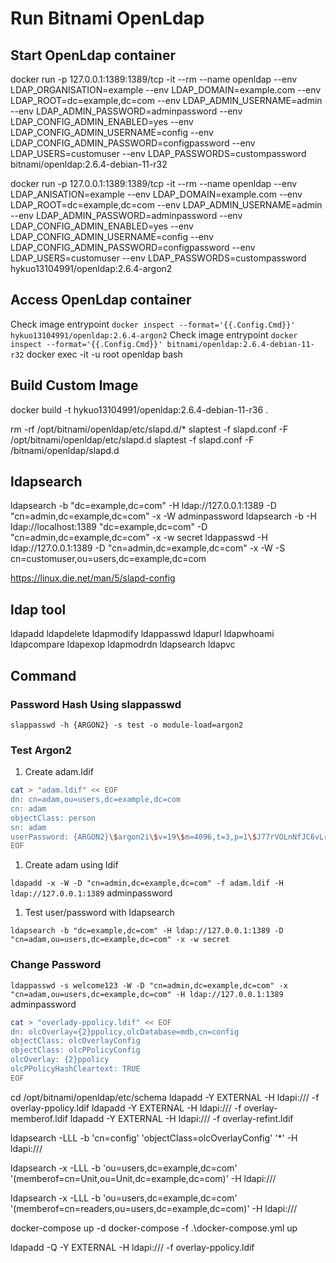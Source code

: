 
# Run Bitnami OpenLdap

## Start OpenLdap container

docker run -p 127.0.0.1:1389:1389/tcp -it --rm --name openldap --env LDAP_ORGANISATION=example --env LDAP_DOMAIN=example.com --env LDAP_ROOT=dc=example,dc=com --env LDAP_ADMIN_USERNAME=admin --env LDAP_ADMIN_PASSWORD=adminpassword --env LDAP_CONFIG_ADMIN_ENABLED=yes --env LDAP_CONFIG_ADMIN_USERNAME=config --env LDAP_CONFIG_ADMIN_PASSWORD=configpassword --env LDAP_USERS=customuser --env LDAP_PASSWORDS=custompassword bitnami/openldap:2.6.4-debian-11-r32

docker run -p 127.0.0.1:1389:1389/tcp -it --rm --name openldap --env LDAP_ANISATION=example --env LDAP_DOMAIN=example.com --env LDAP_ROOT=dc=example,dc=com --env LDAP_ADMIN_USERNAME=admin --env LDAP_ADMIN_PASSWORD=adminpassword --env LDAP_CONFIG_ADMIN_ENABLED=yes --env LDAP_CONFIG_ADMIN_USERNAME=config --env LDAP_CONFIG_ADMIN_PASSWORD=configpassword --env LDAP_USERS=customuser --env LDAP_PASSWORDS=custompassword hykuo13104991/openldap:2.6.4-argon2

## Access OpenLdap container

Check image entrypoint `docker inspect --format='{{.Config.Cmd}}' hykuo13104991/openldap:2.6.4-argon2`
Check image entrypoint `docker inspect --format='{{.Config.Cmd}}' bitnami/openldap:2.6.4-debian-11-r32`
docker exec -it -u root openldap bash

## Build Custom Image

docker build -t hykuo13104991/openldap:2.6.4-debian-11-r36 .

rm -rf /opt/bitnami/openldap/etc/slapd.d/*
slaptest -f slapd.conf -F /opt/bitnami/openldap/etc/slapd.d
slaptest -f slapd.conf -F /bitnami/openldap/slapd.d

## ldapsearch

ldapsearch -b "dc=example,dc=com" -H ldap://127.0.0.1:1389 -D "cn=admin,dc=example,dc=com" -x -W adminpassword
ldapsearch -b -H ldap://localhost:1389 "dc=example,dc=com" -D "cn=admin,dc=example,dc=com" -x -w secret
ldappasswd -H ldap://127.0.0.1:1389 -D "cn=admin,dc=example,dc=com" -x -W -S cn=customuser,ou=users,dc=example,dc=com

https://linux.die.net/man/5/slapd-config

## ldap tool

ldapadd
ldapdelete
ldapmodify
ldappasswd
ldapurl
ldapwhoami
ldapcompare
ldapexop
ldapmodrdn
ldapsearch
ldapvc

## Command

### Password Hash Using slappasswd

`slappasswd -h {ARGON2} -s test -o module-load=argon2`

### Test Argon2

1. Create adam.ldif

```sh
cat > "adam.ldif" << EOF
dn: cn=adam,ou=users,dc=example,dc=com
cn: adam
objectClass: person
sn: adam
userPassword: {ARGON2}\$argon2i\$v=19\$m=4096,t=3,p=1\$J77rVOLnNfJC6vLrb0AJpg\$PmpGFAO8mKJRNyuqyBU5EQKjLTawUeon7w8wokIPRYw
EOF
```

1. Create adam using ldif

`ldapadd -x -W -D "cn=admin,dc=example,dc=com" -f adam.ldif -H ldap://127.0.0.1:1389`
adminpassword

1. Test user/password with ldapsearch

`ldapsearch -b "dc=example,dc=com" -H ldap://127.0.0.1:1389 -D "cn=adam,ou=users,dc=example,dc=com" -x -w secret`

### Change Password

`ldappasswd -s welcome123 -W -D "cn=admin,dc=example,dc=com" -x "cn=adam,ou=users,dc=example,dc=com" -H ldap://127.0.0.1:1389`
adminpassword

```sh
cat > "overlady-ppolicy.ldif" << EOF
dn: olcOverlay={2}ppolicy,olcDatabase=mdb,cn=config
objectClass: olcOverlayConfig
objectClass: olcPPolicyConfig
olcOverlay: {2}ppolicy
olcPPolicyHashCleartext: TRUE
EOF
```

cd /opt/bitnami/openldap/etc/schema
ldapadd -Y EXTERNAL -H ldapi:/// -f overlay-ppolicy.ldif
ldapadd -Y EXTERNAL -H ldapi:/// -f overlay-memberof.ldif
ldapadd -Y EXTERNAL -H ldapi:/// -f overlay-refint.ldif

ldapsearch -LLL -b 'cn=config' 'objectClass=olcOverlayConfig' '*'  -H ldapi:///

ldapsearch -x -LLL -b 'ou=users,dc=example,dc=com' '(memberof=cn=Unit,ou=Unit,dc=example,dc=com)' -H ldapi:///

ldapsearch -x -LLL -b 'ou=users,dc=example,dc=com' '(memberof=cn=readers,ou=users,dc=example,dc=com)' -H ldapi:///

docker-compose up -d
docker-compose -f .\docker-compose.yml up

ldapadd -Q -Y EXTERNAL -H ldapi:/// -f overlay-ppolicy.ldif
